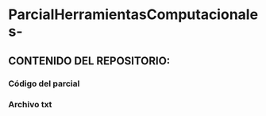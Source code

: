 # ParcialHerramientasComputacionales-
## CONTENIDO DEL REPOSITORIO:
### Código del parcial
### Archivo txt 
